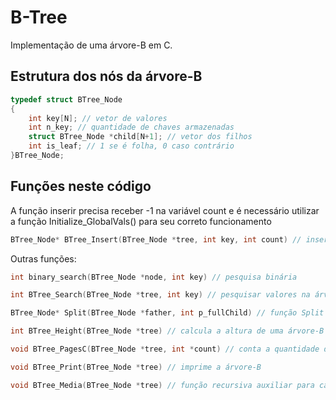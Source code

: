 # B-Tree
Implementação de uma árvore-B em C.
## Estrutura dos nós da árvore-B
```c
typedef struct BTree_Node
{
    int key[N]; // vetor de valores
    int n_key; // quantidade de chaves armazenadas
    struct BTree_Node *child[N+1]; // vetor dos filhos
    int is_leaf; // 1 se é folha, 0 caso contrário
}BTree_Node;
```
## Funções neste código
A função inserir precisa receber -1 na variável count e é necessário utilizar a função Initialize_GlobalVals() para seu correto funcionamento
```c
BTree_Node* BTree_Insert(BTree_Node *tree, int key, int count) // inserir na árvore-B
```
Outras funções:
```c
int binary_search(BTree_Node *node, int key) // pesquisa binária
```
```c
int BTree_Search(BTree_Node *tree, int key) // pesquisar valores na árvore-B
```
```c
BTree_Node* Split(BTree_Node *father, int p_fullChild) // função Split da árvore-B
```
```c
int BTree_Height(BTree_Node *tree) // calcula a altura de uma árvore-B
```
```c
void BTree_PagesC(BTree_Node *tree, int *count) // conta a quantidade de páginas da árvore-B
```
```c
void BTree_Print(BTree_Node *tree) // imprime a árvore-B
```
```c
void BTree_Media(BTree_Node *tree) // função recursiva auxiliar para calcular a média dos elementos dos nós folha
```
